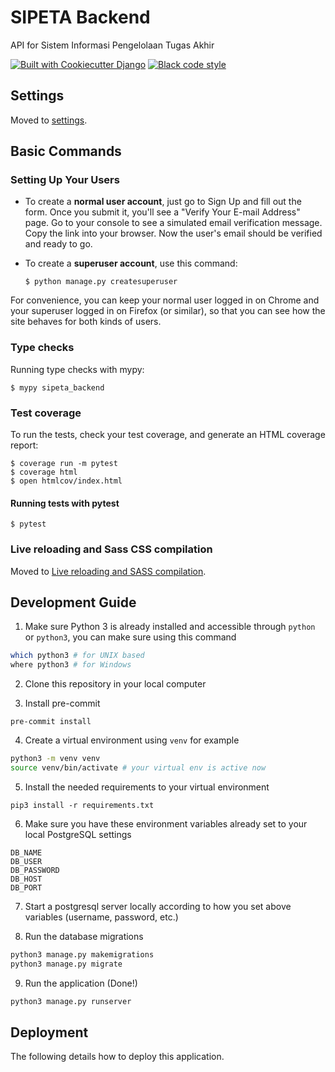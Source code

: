 # SIPETA Backend

API for Sistem Informasi Pengelolaan Tugas Akhir

[![Built with Cookiecutter Django](https://img.shields.io/badge/built%20with-Cookiecutter%20Django-ff69b4.svg?logo=cookiecutter)](https://github.com/cookiecutter/cookiecutter-django/)
[![Black code style](https://img.shields.io/badge/code%20style-black-000000.svg)](https://github.com/ambv/black)

## Settings

Moved to [settings](http://cookiecutter-django.readthedocs.io/en/latest/settings.html).

## Basic Commands

### Setting Up Your Users

-   To create a **normal user account**, just go to Sign Up and fill out the form. Once you submit it, you'll see a "Verify Your E-mail Address" page. Go to your console to see a simulated email verification message. Copy the link into your browser. Now the user's email should be verified and ready to go.

-   To create a **superuser account**, use this command:

        $ python manage.py createsuperuser

For convenience, you can keep your normal user logged in on Chrome and your superuser logged in on Firefox (or similar), so that you can see how the site behaves for both kinds of users.

### Type checks

Running type checks with mypy:

    $ mypy sipeta_backend

### Test coverage

To run the tests, check your test coverage, and generate an HTML coverage report:

    $ coverage run -m pytest
    $ coverage html
    $ open htmlcov/index.html

#### Running tests with pytest

    $ pytest

### Live reloading and Sass CSS compilation

Moved to [Live reloading and SASS compilation](https://cookiecutter-django.readthedocs.io/en/latest/developing-locally.html#sass-compilation-live-reloading).

## Development Guide

1. Make sure Python 3 is already installed and accessible through `python` or `python3`, you can make sure using this command
```sh
which python3 # for UNIX based
where python3 # for Windows
```

2. Clone this repository in your local computer

3. Install pre-commit
```
pre-commit install
```

4. Create a virtual environment using `venv` for example
```sh
python3 -m venv venv
source venv/bin/activate # your virtual env is active now
```

5. Install the needed requirements to your virtual environment
```
pip3 install -r requirements.txt
```

6. Make sure you have these environment variables already set to your local PostgreSQL settings
```
DB_NAME
DB_USER
DB_PASSWORD
DB_HOST
DB_PORT
```
7. Start a postgresql server locally according to how you set above variables (username, password, etc.)

8. Run the database migrations
```sh
python3 manage.py makemigrations
python3 manage.py migrate
```


9. Run the application (Done!)
```sh
python3 manage.py runserver
```

## Deployment

The following details how to deploy this application.
